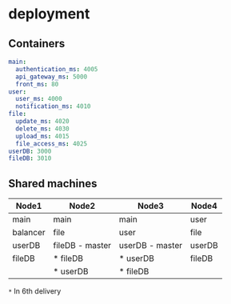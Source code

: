 # deployment

## Containers
```yaml
main:
  authentication_ms: 4005
  api_gateway_ms: 5000
  front_ms: 80
user:
  user_ms: 4000
  notification_ms: 4010
file:
  update_ms: 4020
  delete_ms: 4030
  upload_ms: 4015
  file_access_ms: 4025
userDB: 3000
fileDB: 3010
```

## Shared machines 
| Node1    | Node2           | Node3           | Node4   |
| -------- | --------------- | --------------- | ------- |
| main     | main            | main            | user    | 
| balancer | file            | user            | file    |
| userDB   | fileDB - master | userDB - master | userDB  |
| fileDB   | * fileDB        | * userDB        | fileDB  |
|          | * userDB        | * fileDB        |         |

`*` In 6th delivery
